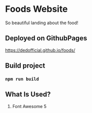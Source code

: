 # Foods Website

So beautiful landing about the food!

## Deployed on GithubPages

https://dedofficial.github.io/foods/

## Build project

### `npm run build`

## What Is Used?

1. Font Awesome 5

